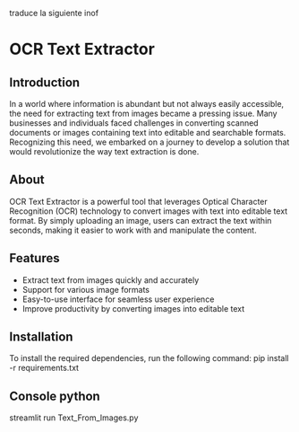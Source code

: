traduce la siguiente inof

# OCR Text Extractor

## Introduction

In a world where information is abundant but not always easily accessible, the need for extracting text from images became a pressing issue. Many businesses and individuals faced challenges in converting scanned documents or images containing text into editable and searchable formats. Recognizing this need, we embarked on a journey to develop a solution that would revolutionize the way text extraction is done.

## About

OCR Text Extractor is a powerful tool that leverages Optical Character Recognition (OCR) technology to convert images with text into editable text format. By simply uploading an image, users can extract the text within seconds, making it easier to work with and manipulate the content.

## Features

- Extract text from images quickly and accurately
- Support for various image formats
- Easy-to-use interface for seamless user experience
- Improve productivity by converting images into editable text

## Installation

To install the required dependencies, run the following command:
pip install -r requirements.txt

## Console python

streamlit run Text_From_Images.py
